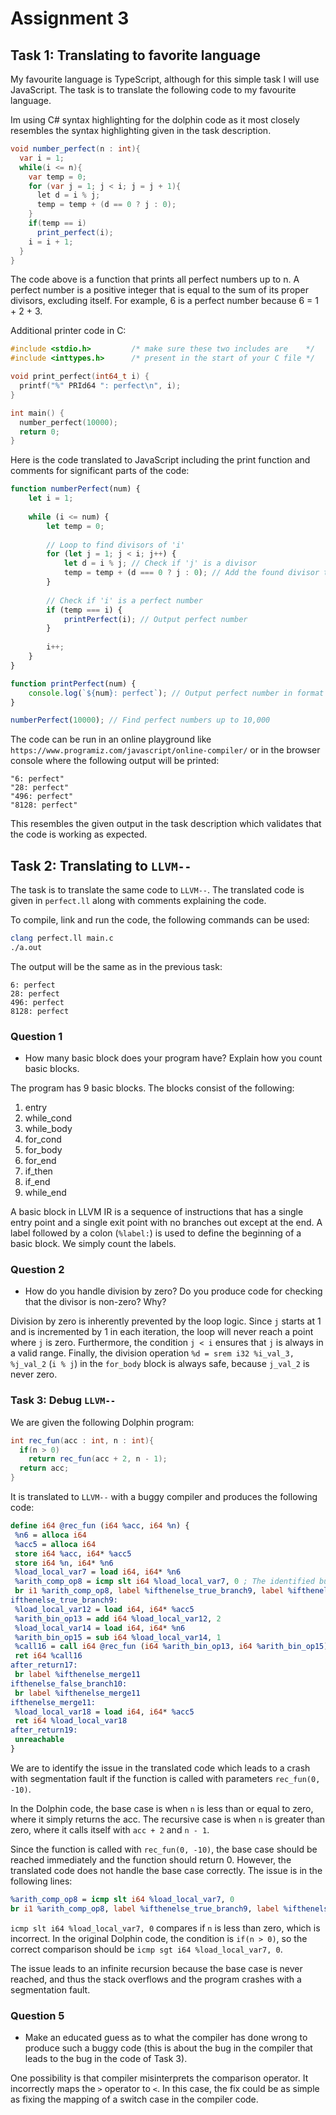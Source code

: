 # Assignment 3

## Task 1: Translating to favorite language

My favourite language is TypeScript, although for this simple task I will use JavaScript. The task is to translate the following code to my favourite language.

Im using C# syntax highlighting for the dolphin code as it most closely resembles the syntax highlighting given in the task description.

```C#
void number_perfect(n : int){
  var i = 1;
  while(i <= n){
    var temp = 0;
    for (var j = 1; j < i; j = j + 1){
      let d = i % j;
      temp = temp + (d == 0 ? j : 0);
    }
    if(temp == i)
      print_perfect(i);
    i = i + 1;
  }
}
```

The code above is a function that prints all perfect numbers up to n. A perfect number is a positive integer that is equal to the sum of its proper divisors, excluding itself. For example, 6 is a perfect number because 6 = 1 + 2 + 3.

Additional printer code in C:

```C
#include <stdio.h>         /* make sure these two includes are    */
#include <inttypes.h>      /* present in the start of your C file */

void print_perfect(int64_t i) {
  printf("%" PRId64 ": perfect\n", i);
}

int main() {
  number_perfect(10000);
  return 0;
}
```

Here is the code translated to JavaScript including the print function and comments for significant parts of the code:

```javascript
function numberPerfect(num) {
    let i = 1;
    
    while (i <= num) {
        let temp = 0;
        
        // Loop to find divisors of 'i'
        for (let j = 1; j < i; j++) {
            let d = i % j; // Check if 'j' is a divisor
            temp = temp + (d === 0 ? j : 0); // Add the found divisor to 'temp' if true
        }
        
        // Check if 'i' is a perfect number
        if (temp === i) {
            printPerfect(i); // Output perfect number
        }
        
        i++;
    }
}

function printPerfect(num) {
    console.log(`${num}: perfect`); // Output perfect number in format
}

numberPerfect(10000); // Find perfect numbers up to 10,000
```

The code can be run in an online playground like ```https://www.programiz.com/javascript/online-compiler/``` or in the browser console where the following output will be printed:

```
"6: perfect"
"28: perfect"
"496: perfect"
"8128: perfect"
```

This resembles the given output in the task description which validates that the code is working as expected.

## Task 2: Translating to ```LLVM--```

The task is to translate the same code to ```LLVM--```. The translated code is given in ```perfect.ll``` along with comments explaining the code.

To compile, link and run the code, the following commands can be used:

```bash
clang perfect.ll main.c
./a.out
```

The output will be the same as in the previous task:

```
6: perfect
28: perfect
496: perfect
8128: perfect
```

### Question 1

- How many basic block does your program have? Explain how you count basic blocks.

The program has 9 basic blocks. The blocks consist of the following:

1. entry
2. while_cond
3. while_body
4. for_cond
5. for_body
6. for_end
7. if_then
8. if_end
9. while_end

A basic block in LLVM IR is a sequence of instructions that has a single entry point and a single exit point with no branches out except at the end. A label followed by a colon (```%label:```) is used to define the beginning of a basic block. We simply count the labels.

### Question 2

- How do you handle division by zero? Do you produce code for checking that the divisor is non-zero? Why?

Division by zero is inherently prevented by the loop logic. Since ```j``` starts at 1 and is incremented by 1 in each iteration, the loop will never reach a point where ```j``` is zero. Furthermore, the condition ```j < i``` ensures that ```j``` is always in a valid range. Finally, the division operation ```%d = srem i32 %i_val_3, %j_val_2``` (```i % j```) in the ```for_body``` block is always safe, because ```j_val_2``` is never zero.

### Task 3: Debug ```LLVM--```

We are given the following Dolphin program:

```C#
int rec_fun(acc : int, n : int){
  if(n > 0)
    return rec_fun(acc + 2, n - 1);
  return acc;
}
```

It is translated to ```LLVM--``` with a buggy compiler and produces the following code:

```llvm
define i64 @rec_fun (i64 %acc, i64 %n) {
 %n6 = alloca i64
 %acc5 = alloca i64
 store i64 %acc, i64* %acc5
 store i64 %n, i64* %n6
 %load_local_var7 = load i64, i64* %n6
 %arith_comp_op8 = icmp slt i64 %load_local_var7, 0 ; The identified bug is here
 br i1 %arith_comp_op8, label %ifthenelse_true_branch9, label %ifthenelse_false_branch10
ifthenelse_true_branch9:
 %load_local_var12 = load i64, i64* %acc5
 %arith_bin_op13 = add i64 %load_local_var12, 2
 %load_local_var14 = load i64, i64* %n6
 %arith_bin_op15 = sub i64 %load_local_var14, 1
 %call16 = call i64 @rec_fun (i64 %arith_bin_op13, i64 %arith_bin_op15)
 ret i64 %call16
after_return17:
 br label %ifthenelse_merge11
ifthenelse_false_branch10:
 br label %ifthenelse_merge11
ifthenelse_merge11:
 %load_local_var18 = load i64, i64* %acc5
 ret i64 %load_local_var18
after_return19:
 unreachable
}
```

We are to identify the issue in the translated code which leads to a crash with segmentation fault if the function is called with parameters ```rec_fun(0, -10)```.

In the Dolphin code, the base case is when ```n``` is less than or equal to zero, where it simply returns the acc. The recursive case is when ```n``` is greater than zero, where it calls itself with ```acc + 2``` and ```n - 1```.

Since the function is called with ```rec_fun(0, -10)```, the base case should be reached immediately and the function should return 0. However, the translated code does not handle the base case correctly. The issue is in the following lines:

```llvm
%arith_comp_op8 = icmp slt i64 %load_local_var7, 0
br i1 %arith_comp_op8, label %ifthenelse_true_branch9, label %ifthenelse_false_branch10
```

```icmp slt i64 %load_local_var7, 0``` compares if ```n``` is less than zero, which is incorrect. In the original Dolphin code, the condition is ```if(n > 0)```, so the correct comparison should be ```icmp sgt i64 %load_local_var7, 0```.

The issue leads to an infinite recursion because the base case is never reached, and thus the stack overflows and the program crashes with a segmentation fault.

### Question 5

- Make an educated guess as to what the compiler has done wrong to produce such a buggy code (this is about the bug in the compiler that leads to the bug in the code of Task 3).

One possibility is that compiler misinterprets the comparison operator. It incorrectly maps the ```>``` operator to ```<```. In this case, the fix could be as simple as fixing the mapping of a switch case in the compiler code.
